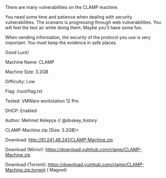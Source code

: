 There are many vulnerabilities on the CLAMP machine.

You need some time and patience when dealing with security vulnerabilities. The scenario is progressing through web vulnerabilities. You will feel the test air while doing them. Maybe you'il have some fun.

When sending information, the security of the protocol you use is very important. You must keep the evidence in safe places.

Good Luck!

Machine Name: CLAMP

Machine Size: 3.2GB

Difficulty: Low

Flag: /root/flag.txt

Tested: VMWare workstation 12 Pro

DHCP: Enabled

Author: Mehmet Kelepçe // @doskey_history

CLAMP-Machine.zip (Size: 3.2GB)>

Download: http://91.241.48.241/CLAMP-Machine.zip

Download (Mirror): https://download.vulnhub.com/clamp/CLAMP-Machine.zip

Download (Torrent): https://download.vulnhub.com/clamp/CLAMP-Machine.zip.torrent ( Magnet)
